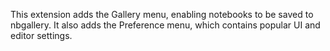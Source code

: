 This extension adds the Gallery menu, enabling notebooks to be saved to nbgallery.  It also adds the Preference menu, which contains popular UI and editor settings.

